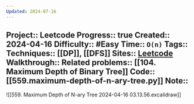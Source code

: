 ```yaml
---
Updated: 2024-07-16
---
```

Project:: Leetcode
Progress:: true
Created:: 2024-04-16
Difficulty:: #Easy 
Time:: `O(n)`
Tags:: 
Techniques:: [[DP]], [[DFS]]
Sites:: [Leetcode](https://leetcode.com/problems/maximum-depth-of-n-ary-tree/description/)
Walkthrough:: 
Related problems:: [[104. Maximum Depth of Binary Tree]]
Code:: [[559.maximum-depth-of-n-ary-tree.py]]
Note:: 
---


![[559. Maximum Depth of N-ary Tree 2024-04-16 03.13.56.excalidraw]]